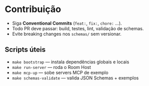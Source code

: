 # Contribuição

- Siga **Conventional Commits** (`feat:`, `fix:`, `chore:` ...).
- Todo PR deve passar: build, testes, lint, validação de schemas.
- Evite breaking changes nos `schemas/` sem versionar.

## Scripts úteis
- `make bootstrap` — instala dependências globais e locais
- `make run-server` — roda o Room Host
- `make mcp-up` — sobe servers MCP de exemplo
- `make schemas-validate` — valida JSON Schemas + exemplos
